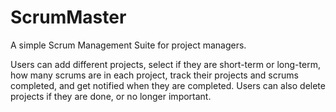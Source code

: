 # ScrumMaster
A simple Scrum Management Suite for project managers.

Users can add different projects, select if they are short-term or long-term, how many scrums are in each project, 
track their projects and scrums completed, and get notified when they are completed. Users can also delete projects if they
are done, or no longer important.
